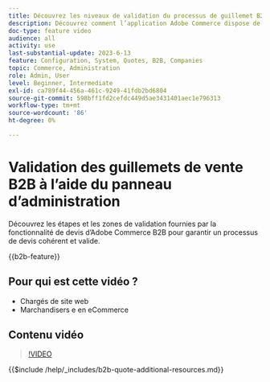 ```yaml
---
title: Découvrez les niveaux de validation du processus de guillemet B2B depuis le panneau d’administration
description: Découvrez comment l’application Adobe Commerce dispose de processus de validation stricts.  Ce tutoriel vidéo présente le processus de validation à partir du panneau d’administration d’Adobe Commerce afin de s’assurer que la procédure de citation est valide et cohérente.
doc-type: feature video
audience: all
activity: use
last-substantial-update: 2023-6-13
feature: Configuration, System, Quotes, B2B, Companies
topic: Commerce, Administration
role: Admin, User
level: Beginner, Intermediate
exl-id: ca789f44-456a-461c-9249-41fdb2bd6804
source-git-commit: 598bff1fd2cefdc449d5ae3431401aec1e796313
workflow-type: tm+mt
source-wordcount: '86'
ht-degree: 0%

---
```


# Validation des guillemets de vente B2B à l’aide du panneau d’administration

Découvrez les étapes et les zones de validation fournies par la fonctionnalité de devis d’Adobe Commerce B2B pour garantir un processus de devis cohérent et valide.

{{b2b-feature}}

## Pour qui est cette vidéo ?

- Chargés de site web
- Marchandisers e en eCommerce

## Contenu vidéo

>[!VIDEO](https://video.tv.adobe.com/v/3423718?learn=on&captions=fre_fr)

{{$include /help/_includes/b2b-quote-additional-resources.md}}
